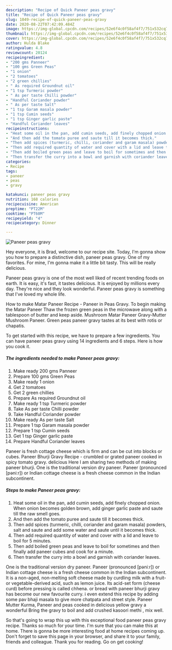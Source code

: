 ```yaml
---
description: "Recipe of Quick Paneer peas gravy"
title: "Recipe of Quick Paneer peas gravy"
slug: 1049-recipe-of-quick-paneer-peas-gravy
date: 2020-08-22T07:42:09.484Z
image: https://img-global.cpcdn.com/recipes/52e6f4c0f58af4f7/751x532cq70/paneer-peas-gravy-recipe-main-photo.jpg
thumbnail: https://img-global.cpcdn.com/recipes/52e6f4c0f58af4f7/751x532cq70/paneer-peas-gravy-recipe-main-photo.jpg
cover: https://img-global.cpcdn.com/recipes/52e6f4c0f58af4f7/751x532cq70/paneer-peas-gravy-recipe-main-photo.jpg
author: Hulda Blake
ratingvalue: 4.8
reviewcount: 20124
recipeingredient:
- "200 gms Panneer"
- "100 gms Green Peas"
- "1 onion"
- "2 tomatoes"
- "2 green chillies"
- " As required Groundnut oil"
- "1 tsp Turmeric powder"
- " As per taste Chilli powder"
- "Handful Coriander powder"
- " As per taste Salt"
- "1 tsp Garam masala powder"
- "1 tsp Cumin seeds"
- "1 tsp Ginger garlic paste"
- "Handful Coriander leaves"
recipeinstructions:
- "Heat some oil in the pan, add cumin seeds, add finely chopped onion. When onion becomes golden brown, add ginger garlic paste and saute till the raw smell goes."
- "And then add the tomato puree and saute till it becomes thick."
- "Then add spices (turmeric, chilli, coriander and garam masala) powders, salt and saute and add some water and saute until it becomes thick."
- "Then add required quantity of water and cover with a lid and leave to boil for 5 minutes."
- "Then add boiled green peas and leave to boil for sometimes and then finally add paneer cubes and cook for a minute."
- "Then transfer the curry into a bowl and garnish with coriander leaves."
categories:
- Recipe
tags:
- paneer
- peas
- gravy

katakunci: paneer peas gravy 
nutrition: 168 calories
recipecuisine: American
preptime: "PT22M"
cooktime: "PT60M"
recipeyield: "4"
recipecategory: Dinner

---
```



![Paneer peas gravy](https://img-global.cpcdn.com/recipes/52e6f4c0f58af4f7/751x532cq70/paneer-peas-gravy-recipe-main-photo.jpg)

Hey everyone, it is Brad, welcome to our recipe site. Today, I'm gonna show you how to prepare a distinctive dish, paneer peas gravy. One of my favorites. For mine, I'm gonna make it a little bit tasty. This will be really delicious.

Paneer peas gravy is one of the most well liked of recent trending foods on earth. It is easy, it's fast, it tastes delicious. It is enjoyed by millions every day. They're nice and they look wonderful. Paneer peas gravy is something that I've loved my whole life.

How to make Matar Paneer Recipe - Paneer in Peas Gravy. To begin making the Matar Paneer Thaw the frozen green peas in the microwave along with a tablespoon of butter and keep aside. Mushroom Matar Paneer Gravy-Mutter Mushroom Paneer. Green peas paneer gravy tastes at its best with rotis or chapatis.


To get started with this recipe, we have to prepare a few ingredients. You can have paneer peas gravy using 14 ingredients and 6 steps. Here is how you cook it.

<!--inarticleads1-->

##### The ingredients needed to make Paneer peas gravy:

1. Make ready 200 gms Panneer
1. Prepare 100 gms Green Peas
1. Make ready 1 onion
1. Get 2 tomatoes
1. Get 2 green chillies
1. Prepare  As required Groundnut oil
1. Make ready 1 tsp Turmeric powder
1. Take  As per taste Chilli powder
1. Take Handful Coriander powder
1. Make ready  As per taste Salt
1. Prepare 1 tsp Garam masala powder
1. Prepare 1 tsp Cumin seeds
1. Get 1 tsp Ginger garlic paste
1. Prepare Handful Coriander leaves


Paneer is fresh cottage cheese which is firm and can be cut into blocks or cubes. Paneer Bhurji Gravy Recipe - crumbled or grated paneer cooked in spicy tomato gravy. delicious Here I am sharing two methods of making paneer bhurji. One is the traditional version dry paneer. Paneer (pronounced [pəniːr]) or Indian cottage cheese is a fresh cheese common in the Indian subcontinent. 

<!--inarticleads2-->

##### Steps to make Paneer peas gravy:

1. Heat some oil in the pan, add cumin seeds, add finely chopped onion. When onion becomes golden brown, add ginger garlic paste and saute till the raw smell goes.
1. And then add the tomato puree and saute till it becomes thick.
1. Then add spices (turmeric, chilli, coriander and garam masala) powders, salt and saute and add some water and saute until it becomes thick.
1. Then add required quantity of water and cover with a lid and leave to boil for 5 minutes.
1. Then add boiled green peas and leave to boil for sometimes and then finally add paneer cubes and cook for a minute.
1. Then transfer the curry into a bowl and garnish with coriander leaves.


One is the traditional version dry paneer. Paneer (pronounced [pəniːr]) or Indian cottage cheese is a fresh cheese common in the Indian subcontinent. It is a non-aged, non-melting soft cheese made by curdling milk with a fruit- or vegetable-derived acid, such as lemon juice. Its acid-set form (cheese curd) before pressing is called chhena. or bread with paneer bhurji gravy has become our new favourite curry. i even extend this recipe by adding some pav bhaji masala to give more chatpata and street style. Paneer Mutter Kurma, Paneer and peas cooked in delicious yellow gravy a wonderful Bring the gravy to boil and add crushed kasoori methi , mix well. 

So that's going to wrap this up with this exceptional food paneer peas gravy recipe. Thanks so much for your time. I'm sure that you can make this at home. There is gonna be more interesting food at home recipes coming up. Don't forget to save this page in your browser, and share it to your family, friends and colleague. Thank you for reading. Go on get cooking!
